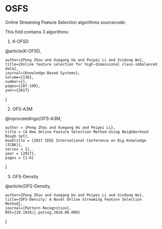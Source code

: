 # OSFS
Online Streaming Feature Selection algorithms sourcecode:    

This fold contains 3 algorithms:

1) K-OFSD

@article{K-OFSD,

    author={Peng Zhou and Xuegang Hu and Peipei Li and Xindong Wu},   
    title={Online feature selection for high-dimensional class-imbalanced data},   
    journal={Knowledge-Based Systems},    
    volume={136},   
    number={},    
    pages={187-199},    
    year={2017}
    
}

2) OFS-A3M

@inproceedings{OFS-A3M,

    author = {Peng Zhou and Xuegang Hu and Peipei Li},  
    title = {A New Online Feature Selection Method Using Neighborhood Rough Set},    
    booktitle = {2017 IEEE International Conference on Big Knowledge (ICBK)},    
    series = {},    
    year = {2017},   
    pages = {1-6}
    
} 

3) OFS-Density

@article{OFS-Density,
    
    author={Peng Zhou and Xuegang Hu and Peipei Li and Xindong Wu},
    title={OFS-Density: A Novel Online Streaming Feature Selection Method},
    journal={Pattern Recognition},
    DOI={10.1016/j.patcog.2018.08.009}

}
